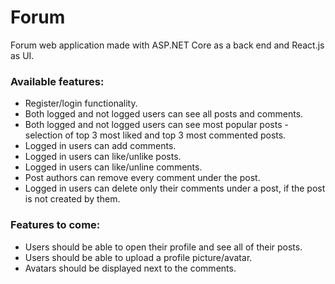 # Forum
Forum web application made with ASP.NET Core as a back end and React.js as UI.
### Available features:
- Register/login functionality.
- Both logged and not logged users can see all posts and comments.
- Both logged and not logged users can see most popular posts - selection of top 3 most liked and top 3 most commented posts.
- Logged in users can add comments.
- Logged in users can like/unlike posts.
- Logged in users can like/unline comments.
- Post authors can remove every comment under the post.
- Logged in users can delete only their comments under a post, if the post is not created by them.

### Features to come:
- Users should be able to open their profile and see all of their posts.
- Users should be able to upload a profile picture/avatar.
- Avatars should be displayed next to the comments.